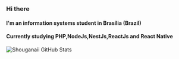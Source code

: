 ### Hi there

#### I'm an information systems student in Brasília (Brazil)
#### Currently studying PHP,NodeJs,NestJs,ReactJs and React Native


![Shouganaii GitHub Stats](https://github-readme-stats.vercel.app/api?username=Shouganaii&show_icons=true)
